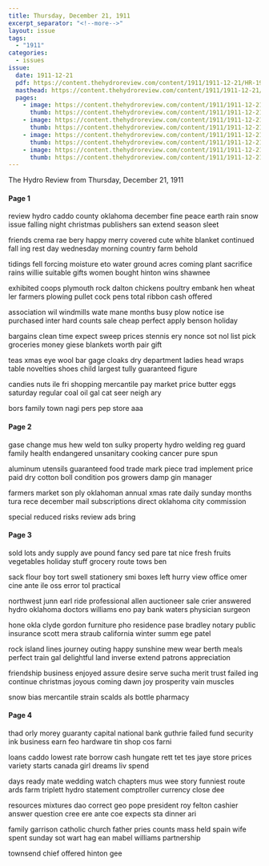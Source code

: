 ```yaml
---
title: Thursday, December 21, 1911
excerpt_separator: "<!--more-->"
layout: issue
tags:
  - "1911"
categories:
  - issues
issue:
  date: 1911-12-21
  pdf: https://content.thehydroreview.com/content/1911/1911-12-21/HR-1911-12-21.pdf
  masthead: https://content.thehydroreview.com/content/1911/1911-12-21/masthead/HR-1911-12-21.jpg
  pages:
    - image: https://content.thehydroreview.com/content/1911/1911-12-21/medium/HR-1911-12-21-01.jpg
      thumb: https://content.thehydroreview.com/content/1911/1911-12-21/thumbnails/HR-1911-12-21-01.jpg
    - image: https://content.thehydroreview.com/content/1911/1911-12-21/medium/HR-1911-12-21-02.jpg
      thumb: https://content.thehydroreview.com/content/1911/1911-12-21/thumbnails/HR-1911-12-21-02.jpg
    - image: https://content.thehydroreview.com/content/1911/1911-12-21/medium/HR-1911-12-21-03.jpg
      thumb: https://content.thehydroreview.com/content/1911/1911-12-21/thumbnails/HR-1911-12-21-03.jpg
    - image: https://content.thehydroreview.com/content/1911/1911-12-21/medium/HR-1911-12-21-04.jpg
      thumb: https://content.thehydroreview.com/content/1911/1911-12-21/thumbnails/HR-1911-12-21-04.jpg
---
```


The Hydro Review from Thursday, December 21, 1911

<!--more-->

<h4>Page 1</h4>
<p>review hydro caddo county oklahoma december fine peace earth rain snow issue falling night christmas publishers san extend season sleet</p>
<p>friends crema rae bery happy merry covered cute white blanket continued fall ing rest day wednesday morning country farm behold</p>
<p>tidings fell forcing moisture eto water ground acres coming plant sacrifice rains willie suitable gifts women bought hinton wins shawnee</p>
<p>exhibited coops plymouth rock dalton chickens poultry embank hen wheat ler farmers plowing pullet cock pens total ribbon cash offered</p>
<p>association wil windmills wate mane months busy plow notice ise purchased inter hard counts sale cheap perfect apply benson holiday</p>
<p>bargains clean time expect sweep prices stennis ery nonce sot nol list pick groceries money giese blankets worth pair gift</p>
<p>teas xmas eye wool bar gage cloaks dry department ladies head wraps table novelties shoes child largest tully guaranteed figure</p>
<p>candies nuts ile fri shopping mercantile pay market price butter eggs saturday regular coal oil gal cat seer neigh ary</p>
<p>bors family town nagi pers pep store aaa</p>
<h4>Page 2</h4>
<p>gase change mus hew weld ton sulky property hydro welding reg guard family health endangered unsanitary cooking cancer pure spun</p>
<p>aluminum utensils guaranteed food trade mark piece trad implement price paid dry cotton boll condition pos growers damp gin manager</p>
<p>farmers market son ply oklahoman annual xmas rate daily sunday months tura rece december mail subscriptions direct oklahoma city commission</p>
<p>special reduced risks review ads bring</p>
<h4>Page 3</h4>
<p>sold lots andy supply ave pound fancy sed pare tat nice fresh fruits vegetables holiday stuff grocery route tows ben</p>
<p>sack flour boy tort swell stationery smi boxes left hurry view office omer cine ante ile oss error tol practical</p>
<p>northwest junn earl ride professional allen auctioneer sale crier answered hydro oklahoma doctors williams eno pay bank waters physician surgeon</p>
<p>hone okla clyde gordon furniture pho residence pase bradley notary public insurance scott mera straub california winter summ ege patel</p>
<p>rock island lines journey outing happy sunshine mew wear berth meals perfect train gal delightful land inverse extend patrons appreciation</p>
<p>friendship business enjoyed assure desire serve sucha merit trust failed ing continue christmas joyous coming dawn joy prosperity vain muscles</p>
<p>snow bias mercantile strain scalds als bottle pharmacy</p>
<h4>Page 4</h4>
<p>thad orly morey guaranty capital national bank guthrie failed fund security ink business earn feo hardware tin shop cos farni</p>
<p>loans caddo lowest rate borrow cash hungate rett tet tes jaye store prices variety starts canada girl dreams liv spend</p>
<p>days ready mate wedding watch chapters mus wee story funniest route ards farm triplett hydro statement comptroller currency close dee</p>
<p>resources mixtures dao correct geo pope president roy felton cashier answer question cree ere ante coe expects sta dinner ari</p>
<p>family garrison catholic church father pries counts mass held spain wife spent sunday sot wart hag ean mabel williams partnership</p>
<p>townsend chief offered hinton gee</p>
